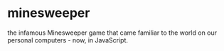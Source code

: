# minesweeper
the infamous Minesweeper game that came familiar to the world on our personal computers - now, in JavaScript. 
